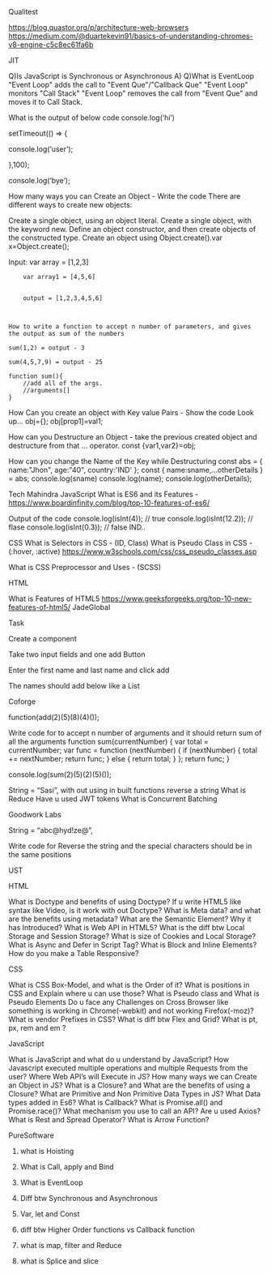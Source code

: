 Qualitest

https://blog.quastor.org/p/architecture-web-browsers
    https://medium.com/@duartekevin91/basics-of-understanding-chromes-v8-engine-c5c8ec61fa6b

JIT


Q)Is JavaScript is Synchronous or Asynchronous 
A)
Q)What is EventLoop
"Event Loop" adds the call to "Event Que"/"Callback Que"
"Event Loop" monitors "Call Stack"
"Event Loop" removes the call from "Event Que" and moves it to Call Stack.


What is the output of below code
console.log(‘hi’)

setTimeout(() => {

console.log(‘user’);

},100);

console.log(‘bye’);



How many ways you can Create an Object - Write the code
There are different ways to create new objects:

Create a single object, using an object literal.
Create a single object, with the keyword new.
Define an object constructor, and then create objects of the constructed type.
Create an object using Object.create().var x=Object.create();


Input: 
		var array = [1,2,3]

		var array1 = [4,5,6]


		output = [1,2,3,4,5,6]



	How to write a function to accept n number of parameters, and gives	the output as sum of the numbers

	sum(1,2) = output - 3

	sum(4,5,7,9) = output - 25 

    function sum(){
        //add all of the args.
        //arguments[] 
    }

How Can you create an object with Key value Pairs - Show the code 
    Look up...
    obj={};
    obj[prop1]=val1;

How can you Destructure an Object - take the previous created object and destructure  from that
... operator.
const {var1,var2}=obj;

How can you change the Name of the Key while Destructuring
const abs = { name:"Jhon", age:"40", country:'IND' };
const { name:sname,...otherDetails } = abs;
console.log(sname)
console.log(name);
console.log(otherDetails);


Tech Mahindra
JavaScript
What is ES6 and its Features 
-https://www.boardinfinity.com/blog/top-10-features-of-es6/


Output of the code
console.log(isInt(4)); // true
console.log(isInt(12.2)); // flase
console.log(isInt(0.3)); // false
IND..


CSS
What is Selectors in CSS -  (ID, Class)
What is Pseudo Class in CSS - (:hover, :active)
https://www.w3schools.com/css/css_pseudo_classes.asp


What is CSS Preprocessor and Uses - (SCSS)


HTML



What is Features of HTML5
https://www.geeksforgeeks.org/top-10-new-features-of-html5/
JadeGlobal



Task

Create a component 



Take two input fields and one add Button



Enter the first name and last name and click add



The names should add below like a List



Coforge



function(add(2)(5)(8)(4)());


Write code for to accept n number of arguments and it should return sum of all the arguments
function sum(currentNumber) {
    var total = currentNumber;
    var func = function (nextNumber) {
        if (nextNumber) {
            total += nextNumber;
            return func;
        }
        else {
            return total;
        }
    };
    return func;
}

console.log(sum(2)(5)(2)(5)());




String = “Sasi”, with out using in built functions reverse a string
What is Reduce 
Have u used JWT tokens
What is Concurrent Batching

Goodwork Labs



String = “abc@hyd!ze@”,


Write code for Reverse the string and the special characters should be in the same positions



UST



HTML

What is Doctype and benefits of using Doctype?
If u write HTML5 like syntax like Video, is it work with out Doctype?
What is Meta data? and what are the benefits using metadata?
What are the Semantic Element? Why it has Introduced?
What is Web API in HTML5?
What is the diff btw Local Storage and Session Storage?
What is size of Cookies and Local Storage?
What is Async and Defer in Script Tag?
What is Block and Inline Elements?
How do you make a Table Responsive?


CSS

What is CSS Box-Model, and what is the Order of it?
What is positions in CSS and Explain where u can use those?
What is Pseudo class and What is Pseudo Elements
Do u face any Challenges on Cross Browser like something is working in Chrome(-webkit) and not working Firefox(-moz)? 
What is vendor Prefixes in CSS?
What is diff btw Flex and Grid?
What is pt, px, rem and em ?


JavaScript

What is JavaScript and what do u understand by JavaScript?
How Javascript executed multiple operations and multiple Requests from the user?
Where Web API’s will Execute in JS?
How many ways we can Create an Object in JS?
What is a Closure? and What are the benefits of using a Closure?
What are Primitive and Non Primitive Data Types in JS? What Data types added in Es6?
What is Callback?
What is Promise.all() and Promise.race()?
What mechanism you use to call an API? Are u used Axios?
What is Rest and Spread Operator?
What is Arrow Function?

PureSoftware



1. what is Hoisting

2. What is Call, apply and Bind

3. What is EventLoop

4. Diff btw Synchronous and Asynchronous

5. Var, let and Const

6. diff btw Higher Order functions vs Callback function

7. what is map, filter and Reduce

8. what is Splice and slice